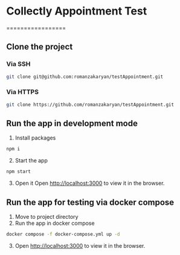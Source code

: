 # Collectly Appointment Test
=================

## Clone the project
### Via SSH
```sh
git clone git@github.com:romanzakaryan/testAppointment.git
```
### Via HTTPS
```sh
git clone https://github.com/romanzakaryan/testAppointment.git
```

## Run the app in development mode
1. Install packages
```sh
npm i
```
2. Start the app
```sh
npm start
```
3. Open it
Open [http://localhost:3000](http://localhost:3000) to view it in the browser.

## Run the app for testing via docker compose
1. Move to project directory
2. Run the app in docker compose
```sh
docker compose -f docker-compose.yml up -d
```
3. Open [http://localhost:3000](http://localhost:3000) to view it in the browser.